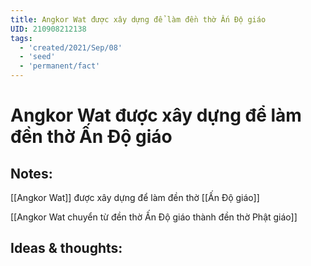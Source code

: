 ```yaml
---
title: Angkor Wat được xây dựng để làm đền thờ Ấn Độ giáo
UID: 210908212138
tags:
  - 'created/2021/Sep/08'
  - 'seed'
  - 'permanent/fact'
---
```

# Angkor Wat được xây dựng để làm đền thờ Ấn Độ giáo

## Notes:
[[Angkor Wat]] được xây dựng để làm đền thờ [[Ấn Độ giáo]]

[[Angkor Wat chuyển từ đền thờ Ấn Độ giáo thành đền thờ Phật giáo]]

## Ideas & thoughts:
